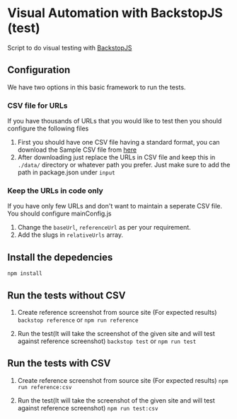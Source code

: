 # Visual Automation with BackstopJS (test)
Script to do visual testing with [BackstopJS](https://github.com/garris/BackstopJS)

## Configuration

We have two options in this basic framework to run the tests. 

### CSV file for URLs 
If you have thousands of URLs that you would like to test then you should configure the following files
1. First you should have one CSV file having a standard format, you can download the Sample CSV file from [here](https://drive.google.com/file/d/1Jw4EjXcY4yWTghEePDJ1cnT0d1rwGrbQ/view)
2. After downloading just replace the URLs in CSV file and keep this in `./data/` directory or whatever path you prefer. Just make sure to add the path in package.json under `input`

### Keep the URLs in code only 
If you have only few URLs and don't want to maintain a seperate CSV file. You should configure mainConfig.js
1. Change the `baseUrl`, `referenceUrl` as per your requirement.  
2. Add the slugs in `relativeUrls` array. 


## Install the depedencies
`npm install`


## Run the tests without CSV
1. Create reference screenshot from source site (For expected results)
`backstop reference` or `npm run reference` 

2. Run the test(It will take the screenshot of the given site and will test against reference screenshot)
`backstop test` or `npm run test`

## Run the tests with CSV
1. Create reference screenshot from source site (For expected results)
 `npm run reference:csv` 

2. Run the test(It will take the screenshot of the given site and will test against reference screenshot)
 `npm run test:csv`


